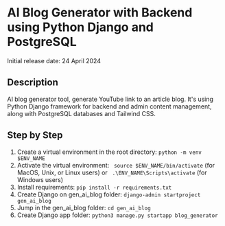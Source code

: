 # AI Blog Generator with Backend using Python Django and PostgreSQL

Initial release date: 24 April 2024

## Description
AI blog generator tool, generate YouTube link to an article blog. It's using Python Django framework for backend and admin content management, along with PostgreSQL databases and Tailwind CSS.

## Step by Step

1. Create a virtual environment in the root directory: `python -m venv $ENV_NAME`
2. Activate the virtual environment: ` source $ENV_NAME/bin/activate` (for MacOS, Unix, or Linux users) or ` .\ENV_NAME\Scripts\activate` (for Windows users)
3. Install requirements: `pip install -r requirements.txt`
4. Create Django on gen_ai_blog folder: `django-admin startproject gen_ai_blog`
5. Jump in the gen_ai_blog folder: `cd gen_ai_blog`
6. Create Django app folder: `python3 manage.py startapp blog_generator`
